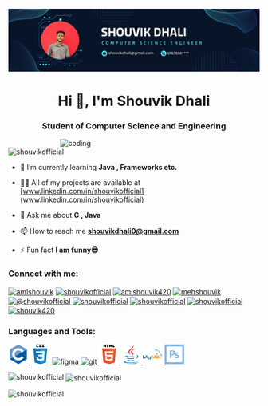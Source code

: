 ![logo](https://github.com/shouvikofficial/shouvikofficial/blob/main/githubbanner.png)

<h1 align="center">Hi 👋, I'm Shouvik Dhali</h1>
<h3 align="center">Student of Computer Science and Engineering</h3>

<img align="right" alt="coding" width="400" src="https://user-images.githubusercontent.com/67017303/209289640-cde876f9-7b57-4184-b377-72928a8319ae.gif">

<p align="left"> <img src="https://komarev.com/ghpvc/?username=shouvikofficial&label=Profile%20views&color=0e75b6&style=flat" alt="shouvikofficial" /> </p>

- 🌱 I’m currently learning **Java , Frameworks etc.**

- 👨‍💻 All of my projects are available at [www.linkedin.com/in/shouvikofficial](www.linkedin.com/in/shouvikofficial)

- 💬 Ask me about **C , Java**

- 📫 How to reach me **shouvikdhali0@gmail.com**

- ⚡ Fun fact **I am funny😎**

<h3 align="left">Connect with me:</h3>
<p align="left">
<a href="https://twitter.com/AmiShouvik" target="blank"><img align="center" src="https://raw.githubusercontent.com/rahuldkjain/github-profile-readme-generator/master/src/images/icons/Social/twitter.svg" alt="amishouvik" height="30" width="40" /></a>
<a href="https://www.linkedin.com/in/shouvik-dhali-b23930291/" target="blank"><img align="center" src="https://raw.githubusercontent.com/rahuldkjain/github-profile-readme-generator/master/src/images/icons/Social/linked-in-alt.svg" alt="shouvikofficial" height="30" width="40" /></a>
<a href="https://fb.com/amishouvik420" target="blank"><img align="center" src="https://raw.githubusercontent.com/rahuldkjain/github-profile-readme-generator/master/src/images/icons/Social/facebook.svg" alt="amishouvik420" height="30" width="40" /></a>
<a href="https://instagram.com/mehshouvik" target="blank"><img align="center" src="https://raw.githubusercontent.com/rahuldkjain/github-profile-readme-generator/master/src/images/icons/Social/instagram.svg" alt="mehshouvik" height="30" width="40" /></a>
<a href="https://medium.com/@shouvikofficial" target="blank"><img align="center" src="https://raw.githubusercontent.com/rahuldkjain/github-profile-readme-generator/master/src/images/icons/Social/medium.svg" alt="@shouvikofficial" height="30" width="40" /></a>
<a href="https://www.hackerrank.com/shouvikofficial" target="blank"><img align="center" src="https://raw.githubusercontent.com/rahuldkjain/github-profile-readme-generator/master/src/images/icons/Social/hackerrank.svg" alt="shouvikofficial" height="30" width="40" /></a>
<a href="https://codeforces.com/profile/shouvikofficial" target="blank"><img align="center" src="https://raw.githubusercontent.com/rahuldkjain/github-profile-readme-generator/master/src/images/icons/Social/codeforces.svg" alt="shouvikofficial" height="30" width="40" /></a>
<a href="https://www.leetcode.com/shouvikofficial" target="blank"><img align="center" src="https://raw.githubusercontent.com/rahuldkjain/github-profile-readme-generator/master/src/images/icons/Social/leet-code.svg" alt="shouvikofficial" height="30" width="40" /></a>
<a href="https://discord.gg/shouvik420" target="blank"><img align="center" src="https://raw.githubusercontent.com/rahuldkjain/github-profile-readme-generator/master/src/images/icons/Social/discord.svg" alt="shouvik420" height="30" width="40" /></a>
</p>

<h3 align="left">Languages and Tools:</h3>
<p align="left"> <a href="https://www.cprogramming.com/" target="_blank" rel="noreferrer"> <img src="https://raw.githubusercontent.com/devicons/devicon/master/icons/c/c-original.svg" alt="c" width="40" height="40"/> </a> <a href="https://www.w3schools.com/css/" target="_blank" rel="noreferrer"> <img src="https://raw.githubusercontent.com/devicons/devicon/master/icons/css3/css3-original-wordmark.svg" alt="css3" width="40" height="40"/> </a> <a href="https://www.figma.com/" target="_blank" rel="noreferrer"> <img src="https://www.vectorlogo.zone/logos/figma/figma-icon.svg" alt="figma" width="40" height="40"/> </a> <a href="https://git-scm.com/" target="_blank" rel="noreferrer"> <img src="https://www.vectorlogo.zone/logos/git-scm/git-scm-icon.svg" alt="git" width="40" height="40"/> </a> <a href="https://www.w3.org/html/" target="_blank" rel="noreferrer"> <img src="https://raw.githubusercontent.com/devicons/devicon/master/icons/html5/html5-original-wordmark.svg" alt="html5" width="40" height="40"/> </a> <a href="https://www.java.com" target="_blank" rel="noreferrer"> <img src="https://raw.githubusercontent.com/devicons/devicon/master/icons/java/java-original.svg" alt="java" width="40" height="40"/> </a> <a href="https://www.mysql.com/" target="_blank" rel="noreferrer"> <img src="https://raw.githubusercontent.com/devicons/devicon/master/icons/mysql/mysql-original-wordmark.svg" alt="mysql" width="40" height="40"/> </a> <a href="https://www.photoshop.com/en" target="_blank" rel="noreferrer"> <img src="https://raw.githubusercontent.com/devicons/devicon/master/icons/photoshop/photoshop-line.svg" alt="photoshop" width="40" height="40"/> </a> </p>

<p><img align="left" src="https://github-readme-stats.vercel.app/api/top-langs?username=shouvikofficial&show_icons=true&locale=en&layout=compact" alt="shouvikofficial" /></p>

<p>&nbsp;<img align="center" src="https://github-readme-stats.vercel.app/api?username=shouvikofficial&show_icons=true&locale=en" alt="shouvikofficial" /></p>

<p><img align="center" src="https://github-readme-streak-stats.herokuapp.com/?user=shouvikofficial&" alt="shouvikofficial" /></p>
